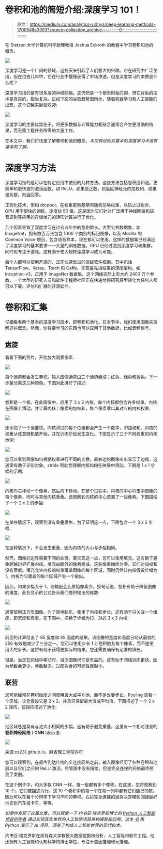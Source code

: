 # 卷积和池的简短介绍:深度学习 101！

> 原文：<https://medium.com/analytics-vidhya/deep-learning-methods-1700548a3093?source=collection_archive---------0----------------------->

在 Stetson 大学计算机科学助理教授 Joshua Eckroth 的教程中学习卷积和池的概念。

![](img/b4ed6228297afaba852d272b18e73ee3.png)

深度学习是一个广阔的领域，这些天来引起了人们极大的兴趣。它在研究中广泛使用，但在过去几年中，它在行业中慢慢获得了市场渗透。但是深度学习的本质是什么呢？

深度学习指的是有很多层的神经网络。这仍然是一个相当时髦的词，但它背后的技术是真实的，相当复杂。正如下面的谷歌趋势图所示，随着机器学习和人工智能的出现，这个词越来越受欢迎:

![](img/1ac55176ea2a3df2f9c3fd759c442b7c.png)

深度学习的主要优势在于，将更多数据与计算能力相结合通常会产生更准确的结果，而无需工程任务所需的大量工作。

在本文中，我们将快速了解卷积和池的概念。*本文假设你对基本的深度学习术语有基本的了解。*

# 深度学习方法

深度学习指的是可以在特定应用中使用的几种方法。这些方法包括卷积层和池。更简单和更快速的激活函数，如 ReLU，如果是正数，则返回神经元的加权和，如果是负数，则返回零。

正则化技术，例如 dropout，在权重更新基期间随机忽略权重，以防止过拟合。GPU 用于更快的训练，速度快 50 倍。这是因为它们针对广泛用于神经网络和语音识别等应用的存储单元的矩阵计算进行了优化。

几个因素导致了深度学习在过去五年中的急剧增长。大型公共数据集，如 ImageNet，拥有数百万张包含 1000 个类别的标记图像，以及 Mozilla 的 Common Voice 项目，包含语音样本，现在都可以使用。这样的数据集已经满足了深度学习的基本要求——大量的训练数据。GPU 已经过渡到深度学习和集群，同时也专注于游戏。这有助于使大规模深度学习成为可能。

每个人都可以使用开源的、正在快速改进的高级软件框架。其中包括 TensorFlow、Keras、Torch 和 Caffe。实现最先进结果的深度架构，如 Inception-v3，正用于 ImageNet 数据集。这个网络实际上有大约 2400 万个参数，一个大型的研究人员和软件工程师社区正在快速地将研究原型转化为任何人都可以下载、评估和扩展的开源软件。

# 卷积和汇集

仔细看看两个基本的深度学习技术，即卷积和池化。在本节中，我们使用图像来理解这些概念。然而，你将要学习的东西也可以应用于其他数据，比如音频信号。

## 盘旋

看看下面的照片，开始放大观察像素:

![](img/c32fd7be82e82e66bb94e8149ecbee7a.png)

每个通道都会发生卷积。输入图像通常由三个通道组成；红色、绿色和蓝色。下一步是分离这三种颜色。下图对此进行了描述:

![](img/21aebfa4588795da6962f19a54ce7320.png)

卷积是一个核。在此图像中，应用了 3 x 3 内核。每个内核都包含许多权重。内核在图像上滑动，并计算内核上像素的加权和，每个像素乘以其对应的内核权重:

![](img/ac268130826750e5389131dee21e07db.png)

还添加了一个偏置项。内核滑过的每个位置都会产生一个数字，即加权和。内核的权重从任意随机值开始，并在训练阶段发生变化。下图显示了三个不同权重的内核示例:

![](img/c246ad249b4cadb242416204fd47e78e.png)

您可以看到图像如何根据权重进行不同的变换。最右边的图像突出显示了边缘，这通常有助于识别对象。stride 帮助您理解内核如何在映像中滑动。下图是 1 x 1 步幅的示例:

![](img/4863e904f4db192e2b87b2d8ae995695.png)

内核向右移动一个像素，然后向下移动。在整个过程中，内核的中心将击中图像的每个像素，同时与其他内核重叠。还观察到内核的中心遗漏了一些像素。下图描绘了一个 2 x 2 的步幅:

![](img/280e05c9b7e19407c3b62217cf87bc35.png)

在某些情况下，观察到没有重叠发生。为了证明这一点，下图包含一个 3 x 3 步幅:

![](img/0f867430b0c3e00602bed3bb078881d4.png)

在这种情况下，不会发生重叠，因为内核的大小与步幅相同。

然而，图像的边界需要不同的处理。要实现这一点，您可以使用填充。这有助于避免跨越边界扩展内核。填充由额外的像素组成，这些像素始终为零。它们对加权和没有贡献。填充允许内核的权重覆盖图像的每个区域，同时仍然让内核假设步幅为 1。内核为它覆盖的每个区域产生一个输出。

因此，如果步幅大于 1，则输出会比原始像素少。换句话说，卷积有助于降低图像的维度。此处显示的公式告诉我们卷积输出的维数:

![](img/f56797aaf29dea85b54c46a8db2489a2.png)

通常使用正方形图像。为了简单起见，使用了内核和步长。这有助于只关注一个维度，即宽度和高度。在下图中，描绘了步幅为(3，3)的 3 x 3 内核:

![](img/6853223931e3fb4e0cdd09a95e7dfa9d.png)

前面的计算给出了 85 宽度和 85 高度的结果。该图像的宽度和高度已经从最初的 256 有效地减少了三分之一。您可以使用步长 1 让卷积触及每个像素，而不是使用大的步长。这将有助于获得更实际的结果。您还需要确保有足够的填充。

但是，当您在网络中移动时，减少图像尺寸是有益的。这有助于网络训练更快，因为参数会更少。参数越少，过度拟合的可能性就越小。

## 联营

您可能经常在卷积维度之间使用最大或平均池，而不是改变步长。Pooling 查看一个区域，让您假设它是 2 x 2，并且只保留最大值或平均值。下图描述了一个 2 x 2 矩阵，该矩阵描述了池化:

![](img/8c60a186d3ebbb18bcd3af6c800b7ce6.png)

池区域总是具有与池大小相同的步幅。这有助于避免重叠。这里有一个相对浅显的**卷积神经网络** ( **CNN** )表示法:

![](img/56adcdd9de2a93bc4b6d6e7eaac926d0.png)

来源:cs231.github.io，麻省理工学院许可

您可以观察到，在最终到达传统的全连接网络之前，输入图像经历了各种卷积和池层以及它们之间的 ReLU 激活。尽管图中没有描绘，但是完全连接的网络最终预测了类别。

在这个例子中，和大多数 CNN 一样，每一层都有多个卷积。在这里，您将观察到 10 个，它们被描述为行。这 10 个卷积中的每一个在每一列中都有它们自己的核，因此可以在每个分辨率下学习不同的卷积。右边完全连接的层将决定哪些回旋最好地识别汽车或卡车，等等。

*如果你发现了这篇文章，可以探索一下* *约书亚·埃克罗斯博士的* [*Python 人工智能项目初学者*](https://www.amazon.com/Python-Artificial-Intelligence-Projects-Beginners/dp/1789539463) *通过实现真实世界的人工智能项目来构建智能应用。这本* [*书*](https://www.packtpub.com/big-data-and-business-intelligence/python-artificial-intelligence-projects-beginners) *用 Python 演示了 AI 项目，涵盖了构成人工智能世界的现代技术。*

约书亚·埃克罗斯在斯特森大学教授大数据挖掘和分析、人工智能和软件工程。他还拥有人工智能和认知科学的博士学位，专注于溯因推理和元推理。